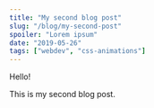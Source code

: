 ```yaml
---
title: "My second blog post"
slug: "/blog/my-second-post"
spoiler: "Lorem ipsum"
date: "2019-05-26"
tags: ["webdev", "css-animations"]
---
```


Hello!

This is my second blog post.
